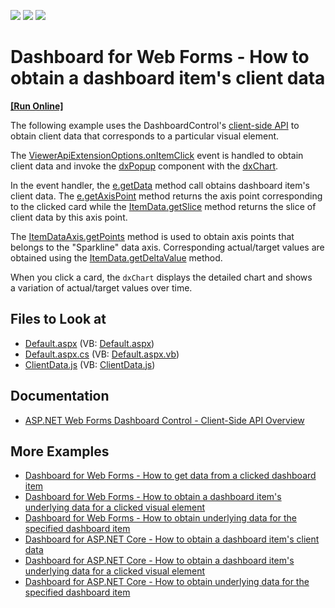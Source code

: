 <!-- default badges list -->
![](https://img.shields.io/endpoint?url=https://codecentral.devexpress.com/api/v1/VersionRange/128580304/21.1.5%2B)
[![](https://img.shields.io/badge/Open_in_DevExpress_Support_Center-FF7200?style=flat-square&logo=DevExpress&logoColor=white)](https://supportcenter.devexpress.com/ticket/details/T492284)
[![](https://img.shields.io/badge/📖_How_to_use_DevExpress_Examples-e9f6fc?style=flat-square)](https://docs.devexpress.com/GeneralInformation/403183)
<!-- default badges end -->
# Dashboard for Web Forms - How to obtain a dashboard item's client data

<!-- run online -->
**[[Run Online]](https://codecentral.devexpress.com/t492284/)**
<!-- run online end -->

The following example uses the DashboardControl's [client-side API](https://docs.devexpress.com/Dashboard/116302/web-dashboard/aspnet-web-forms-dashboard-control/client-side-api-overview) to obtain client data that corresponds to a particular visual element.

The [ViewerApiExtensionOptions.onItemClick](https://docs.devexpress.com/Dashboard/js-DevExpress.Dashboard.ViewerApiExtensionOptions#js_devexpress_dashboard_viewerapiextensionoptions_onitemclick) event is handled to obtain client data and invoke the [dxPopup](https://js.devexpress.com/DevExtreme/ApiReference/UI_Components/dxPopup/) component with the [dxChart](https://js.devexpress.com/DevExtreme/ApiReference/UI_Components/dxChart/).

In the event handler, the [e.getData](https://docs.devexpress.com/Dashboard/js-DevExpress.Dashboard.ItemClickEventArgs#js_devexpress_dashboard_itemclickeventargs_getdata) method call obtains dashboard item's client data. The [e.getAxisPoint](https://docs.devexpress.com/Dashboard/js-DevExpress.Dashboard.ItemClickEventArgs#js_devexpress_dashboard_itemclickeventargs_getaxispoint) method returns the axis point corresponding to the clicked card while the [ItemData.getSlice](https://docs.devexpress.com/Dashboard/js-DevExpress.Dashboard.Data.ItemData?p=netframework#js_devexpress_dashboard_data_itemdata_getslice_value_) method returns the slice of client data by this axis point.

The [ItemDataAxis.getPoints](https://docs.devexpress.com/Dashboard/js-DevExpress.Dashboard.Data.ItemDataAxis?p=netframework#js_devexpress_dashboard_data_itemdataaxis_getpoints) method is used to obtain axis points that belongs to the "Sparkline" data axis. Corresponding actual/target values are obtained using the [ItemData.getDeltaValue](https://docs.devexpress.com/Dashboard/js-DevExpress.Dashboard.Data.ItemData?p=netframework#js_devexpress_dashboard_data_itemdata_getdeltavalue_deltaid_) method.

When you click a card, the `dxChart` displays the detailed chart and shows a variation of actual/target values over time.

<!-- default file list -->
## Files to Look at

* [Default.aspx](./CS/ASPxDashboard_ClientData/Default.aspx) (VB: [Default.aspx](./VB/ASPxDashboard_ClientData/Default.aspx))
* [Default.aspx.cs](./CS/ASPxDashboard_ClientData/Default.aspx.cs) (VB: [Default.aspx.vb](./VB/ASPxDashboard_ClientData/Default.aspx.vb))
* [ClientData.js](./CS/ASPxDashboard_ClientData/Scripts/ClientData.js) (VB: [ClientData.js](./VB/ASPxDashboard_ClientData/Scripts/ClientData.js))
<!-- default file list end -->

## Documentation

- [ASP.NET Web Forms Dashboard Control - Client-Side API Overview](https://docs.devexpress.com/Dashboard/116302/web-dashboard/aspnet-web-forms-dashboard-control/client-side-api-overview)

## More Examples

- [Dashboard for Web Forms - How to get data from a clicked dashboard item](https://github.com/DevExpress-Examples/Web-Dashboard---How-to-get-data-from-a-clicked-dashboard-item)
- [Dashboard for Web Forms - How to obtain a dashboard item's underlying data for a clicked visual element](https://github.com/DevExpress-Examples/aspxdashboard-how-to-obtain-a-dashboard-items-underlying-data-for-a-clicked-visual-element-t492257)
- [Dashboard for Web Forms - How to obtain underlying data for the specified dashboard item](https://github.com/DevExpress-Examples/aspxdashboard-how-to-obtain-underlying-data-for-the-specified-dashboard-item-t518504)
- [Dashboard for ASP.NET Core - How to obtain a dashboard item's client data](https://github.com/DevExpress-Examples/asp-net-core-dashboard-get-client-data)
- [Dashboard for ASP.NET Core  - How to obtain a dashboard item's underlying data for a clicked visual element](https://github.com/DevExpress-Examples/asp-net-core-dashboard-get-underlying-data-for-clicked-item)
- [Dashboard for ASP.NET Core  - How to obtain underlying data for the specified dashboard item](https://github.com/DevExpress-Examples/asp-net-core-dashboard-display-item-underlying-data)
